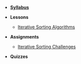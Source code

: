 - **[Syllabus](README.md)**
- **Lessons**

  - [Iterative Sorting Algorithms](Lessons/SortingIterative.md)
 

- **Assignments**

  - [Iterative Sorting Challenges](Assignments/IterativeSort.md)

- **Quizzes**
